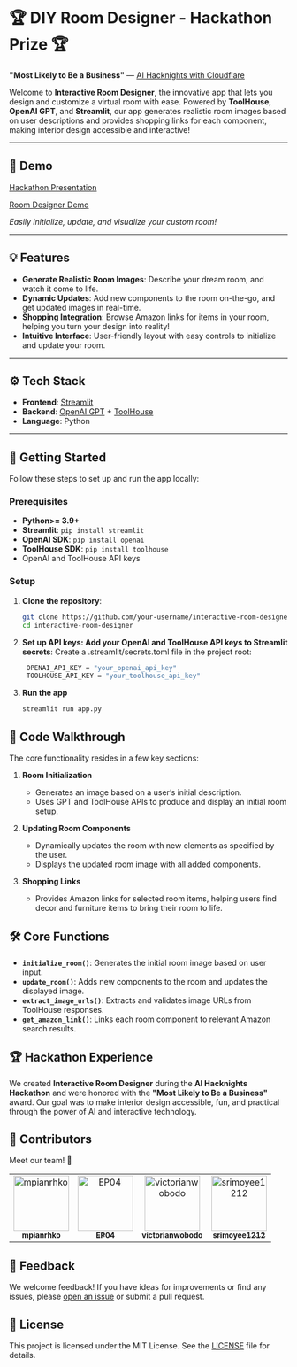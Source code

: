 # 🏆 DIY Room Designer - Hackathon Prize 🏆
**"Most Likely to Be a Business"** — [AI Hacknights with Cloudflare](https://github.com/kristianfreeman/ai-hacknights-cloudflare)

Welcome to **Interactive Room Designer**, the innovative app that lets you design and customize a virtual room with ease. Powered by **ToolHouse**, **OpenAI GPT**, and **Streamlit**, our app generates realistic room images based on user descriptions and provides shopping links for each component, making interior design accessible and interactive!

---

## 📸 Demo
[Hackathon Presentation](https://docs.google.com/presentation/d/1q1e6sRevsFAF9X9173K_BWbJd3BQDpHYqNExA6YyryA/edit?usp=sharing)

[Room Designer Demo](https://drive.google.com/file/d/12foJj8qzN0_oC-O1RjSdIrNj1Xg50nv2/view?usp=sharing)  

*Easily initialize, update, and visualize your custom room!*

---

## 💡 Features

- **Generate Realistic Room Images**: Describe your dream room, and watch it come to life.
- **Dynamic Updates**: Add new components to the room on-the-go, and get updated images in real-time.
- **Shopping Integration**: Browse Amazon links for items in your room, helping you turn your design into reality!
- **Intuitive Interface**: User-friendly layout with easy controls to initialize and update your room.

---

## ⚙️ Tech Stack

- **Frontend**: [Streamlit](https://streamlit.io/)
- **Backend**: [OpenAI GPT](https://openai.com/) + [ToolHouse](https://www.toolhouse.com/)
- **Language**: Python

---

## 🚀 Getting Started

Follow these steps to set up and run the app locally:

### Prerequisites
- **Python>= 3.9+**
- **Streamlit**: `pip install streamlit`
- **OpenAI SDK**: `pip install openai`
- **ToolHouse SDK**: `pip install toolhouse`
- OpenAI and ToolHouse API keys

### Setup

1. **Clone the repository**:
   ```bash
   git clone https://github.com/your-username/interactive-room-designer.git
   cd interactive-room-designer
   ```
2. **Set up API keys: Add your OpenAI and ToolHouse API keys to Streamlit secrets**:
   Create a .streamlit/secrets.toml file in the project root:
   ```bash
    OPENAI_API_KEY = "your_openai_api_key"
    TOOLHOUSE_API_KEY = "your_toolhouse_api_key"
   ```
3. **Run the app**
   ```bash
   streamlit run app.py
   ```
## 📝 Code Walkthrough

The core functionality resides in a few key sections:

1. **Room Initialization**
   - Generates an image based on a user’s initial description.
   - Uses GPT and ToolHouse APIs to produce and display an initial room setup.

2. **Updating Room Components**
   - Dynamically updates the room with new elements as specified by the user.
   - Displays the updated room image with all added components.

3. **Shopping Links**
   - Provides Amazon links for selected room items, helping users find decor and furniture items to bring their room to life.

## 🛠️ Core Functions

- **`initialize_room()`**: Generates the initial room image based on user input.
- **`update_room()`**: Adds new components to the room and updates the displayed image.
- **`extract_image_urls()`**: Extracts and validates image URLs from ToolHouse responses.
- **`get_amazon_link()`**: Links each room component to relevant Amazon search results.

## 🏆 Hackathon Experience

We created **Interactive Room Designer** during the **AI Hacknights Hackathon** and were honored with the **"Most Likely to Be a Business"** award. Our goal was to make interior design accessible, fun, and practical through the power of AI and interactive technology.

## 👥 Contributors

Meet our team! 🎉

<table>
  <tr>
    <td align="center">
      <a href="https://github.com/mpianrhko">
        <img src="https://github.com/mpianrhko.png" width="100px;" alt="mpianrhko"/>
        <br />
        <sub><b>mpianrhko</b></sub>
      </a>
    </td>
    <td align="center">
      <a href="https://github.com/EP04">
        <img src="https://github.com/EP04.png" width="100px;" alt="EP04"/>
        <br />
        <sub><b>EP04</b></sub>
      </a>
    </td>
    <td align="center">
      <a href="https://github.com/victorianwobodo">
        <img src="https://github.com/victorianwobodo.png" width="100px;" alt="victorianwobodo"/>
        <br />
        <sub><b>victorianwobodo</b></sub>
      </a>
    </td>
    <td align="center">
      <a href="https://github.com/srimoyee1212">
        <img src="https://github.com/srimoyee1212.png" width="100px;" alt="srimoyee1212"/>
        <br />
        <sub><b>srimoyee1212</b></sub>
      </a>
    </td>
    <!-- Add more contributors here -->
  </tr>
</table>

## 💬 Feedback

We welcome feedback! If you have ideas for improvements or find any issues, please [open an issue](https://github.com/your-username/interactive-room-designer/issues) or submit a pull request.

## 📜 License

This project is licensed under the MIT License. See the [LICENSE](LICENSE) file for details.


